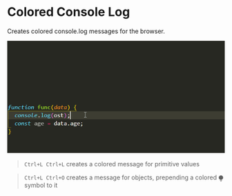 # Colored Console Log
 
Creates colored console.log messages for the browser.

![Demo](gif.gif)

> `Ctrl+L Ctrl+L` creates a colored message for primitive values

> `Ctrl+L Ctrl+O` creates a message for objects, prepending a colored ⧭ symbol to it
